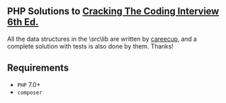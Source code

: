 ## PHP Solutions to [Cracking The Coding Interview 6th Ed.](http://www.crackingthecodinginterview.com/)

All the data structures in the \src\lib are written by [careecup](https://github.com/careercup/CtCI-6th-Edition-php/tree/0459a4c787046e6f1596de342a913143bf74f79c), and a complete solution with tests is also done by them. Thanks!

## Requirements

* `PHP` 7.0+
* `composer`

